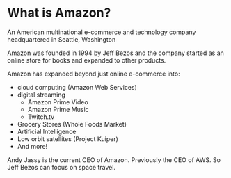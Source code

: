 # What is Amazon?

An American multinational e-commerce and technology company headquartered in Seattle,
Washington

Amazon was founded in 1994 by Jeff Bezos and the company started as an online store
for books and expanded to other products.

Amazon has expanded beyond just online e-commerce into:

* cloud computing (Amazon Web Services)
* digital streaming
    * Amazon Prime Video
    * Amazon Prime Music
    * Twitch.tv
* Grocery Stores (Whole Foods Market)
* Artificial Intelligence
* Low orbit satellites (Project Kuiper)
* And more!

Andy Jassy is the current CEO of Amazon. Previously the CEO of AWS. So Jeff Bezos can
focus on space travel.
